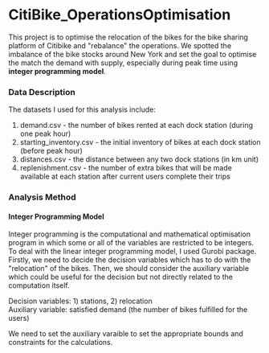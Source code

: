 # CitiBike_OperationsOptimisation
This project is to optimise the relocation of the bikes for the bike sharing platform of Citibike and "rebalance" the operations.
We spotted the imbalance of the bike stocks around New York and set the goal to optimise the match the demand with supply, especially during peak time using **integer programming model**. 


### Data Description
The datasets I used for this analysis include:

1. demand.csv - the number of bikes rented at each dock station (during one peak hour)
2. starting_inventory.csv - the initial inventory of bikes at each dock station (before peak hour)
3. distances.csv - the distance between any two dock stations (in km unit)
4. replenishment.csv - the number of extra bikes that will be made available at each station after current users complete their trips

### Analysis Method 
#### Integer Programming Model
Integer programming is the computational and mathematical optimisation program in which some or all of the variables are restricted to be integers.  
To deal with the linear integer programming model, I used Gurobi package. Firstly, we need to decide the decision variables which has to do with the "relocation" of the bikes. Then, we should consider the auxiliary variable which could be useful for the decision but not directly related to the computation itself. 

Decision variables: 1) stations, 2) relocation \
Auxiliary variable: satisfied demand (the number of bikes fulfilled for the users)

We need to set the auxiliary varaible to set the appropriate bounds and constraints for the calculations.
